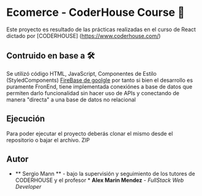 # Ecomerce - CoderHouse Course 🚀

Este proyecto es resultado de las prácticas realizadas en el curso de React dictado por [CODERHOUSE] (https://www.coderhouse.com/)


## Contruido en base a  🛠️

Se utilizó código HTML, JavaScript, Componentes de Estilo (StyledComponents)  [FireBase de goolgle](https://firebase.google.com/) por tanto si bien el desarrollo es puramente FronEnd,
tiene implementada conexiónes a base de datos que permiten darlo funcionalidad sin hacer uso de APIs y conectando de manera "directa" a una base de datos no relacional

## Ejecución 

Para poder ejecutar el proyecto deberás clonar el mismo desde el repositorio o bajar el archivo. ZIP

## Autor

* ** Sergio Mann ** - bajo la supervisión y seguimiento de los tutores de CODERHOUSE y el profesor * **Alex Marin Mendez** - *FullStack Web Developer*


